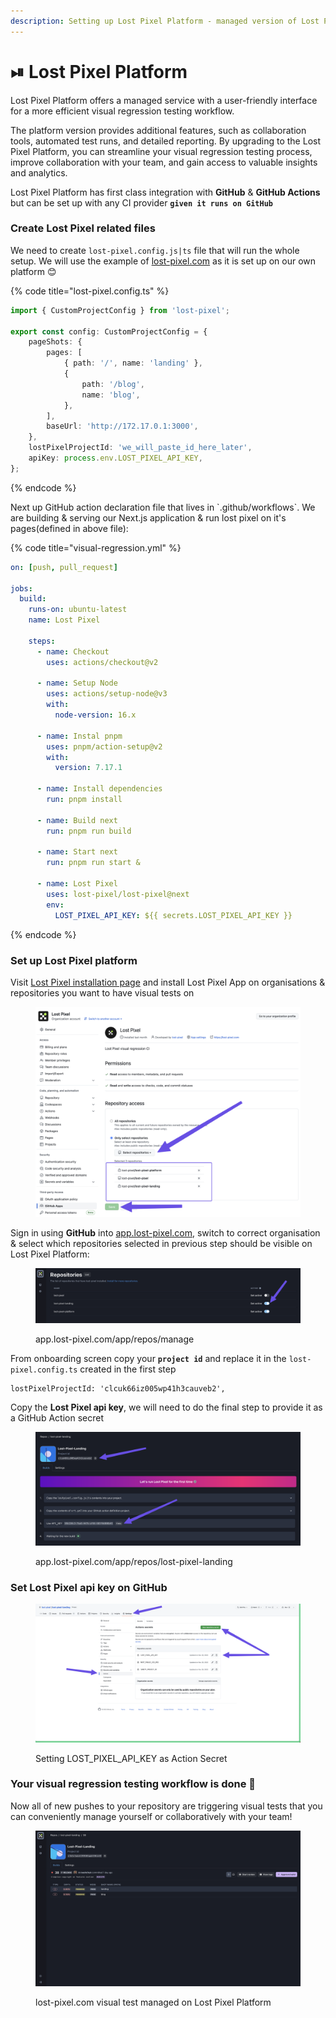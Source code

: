 ```yaml
---
description: Setting up Lost Pixel Platform - managed version of Lost Pixel
---
```


# ⏯ Lost Pixel Platform

Lost Pixel Platform offers a managed service with a user-friendly interface for a more efficient visual regression testing workflow.

The platform version provides additional features, such as collaboration tools, automated test runs, and detailed reporting. By upgrading to the Lost Pixel Platform, you can streamline your visual regression testing process, improve collaboration with your team, and gain access to valuable insights and analytics.

Lost Pixel Platform has first class integration with **GitHub** & **GitHub Actions** but can be set up with any CI provider **`given it runs on GitHub`**

### Create Lost Pixel related files

We need to create `lost-pixel.config.js|ts` file that will run the whole setup. We will use the example of [lost-pixel.com](https://www.lost-pixel.com) as it is set up on our own platform 😊

{% code title="lost-pixel.config.ts" %}
```typescript
import { CustomProjectConfig } from 'lost-pixel';

export const config: CustomProjectConfig = {
	pageShots: {
		pages: [
			{ path: '/', name: 'landing' },
			{
				path: '/blog',
				name: 'blog',
			},
		],
		baseUrl: 'http://172.17.0.1:3000',
	},
	lostPixelProjectId: 'we_will_paste_id_here_later',
	apiKey: process.env.LOST_PIXEL_API_KEY,
};
```
{% endcode %}

Next up GitHub action declaration file that lives in \`.github/workflows\`. We are building & serving our Next.js application & run lost pixel on it's pages(defined in above file):

{% code title="visual-regression.yml" %}
```yaml
on: [push, pull_request]

jobs:
  build:
    runs-on: ubuntu-latest
    name: Lost Pixel

    steps:
      - name: Checkout
        uses: actions/checkout@v2

      - name: Setup Node
        uses: actions/setup-node@v3
        with:
          node-version: 16.x

      - name: Instal pnpm
        uses: pnpm/action-setup@v2
        with:
          version: 7.17.1

      - name: Install dependencies
        run: pnpm install

      - name: Build next
        run: pnpm run build

      - name: Start next
        run: pnpm run start &

      - name: Lost Pixel
        uses: lost-pixel/lost-pixel@next
        env:
          LOST_PIXEL_API_KEY: ${{ secrets.LOST_PIXEL_API_KEY }}
```
{% endcode %}

### Set up Lost Pixel platform

Visit [Lost Pixel installation page](https://github.com/apps/lost-pixel/installations/new) and install Lost Pixel App on organisations & repositories you want to have visual tests on

<figure><img src="../.gitbook/assets/SCR-20230114-p4f (3).png" alt=""><figcaption></figcaption></figure>

Sign in using **GitHub** into [app.lost-pixel.com](https://app.lost-pixel.com), switch to correct organisation & select which repositories selected in previous step should be visible on Lost Pixel Platform:

<figure><img src="../.gitbook/assets/SCR-20230114-pbf.png" alt=""><figcaption><p>app.lost-pixel.com/app/repos/manage</p></figcaption></figure>

From onboarding screen copy your **`project id`** and replace it in the `lost-pixel.config.ts` created in the first step

```
lostPixelProjectId: 'clcuk66iz005wp41h3cauveb2',
```

Copy the **Lost Pixel api key**, we will need to do the final step to provide it as a GitHub Action secret&#x20;

<figure><img src="../.gitbook/assets/SCR-20230114-phf.png" alt=""><figcaption><p>app.lost-pixel.com/app/repos/lost-pixel-landing </p></figcaption></figure>

### Set Lost Pixel api key on GitHub

<figure><img src="../.gitbook/assets/SCR-20230114-oyx.png" alt=""><figcaption><p>Setting LOST_PIXEL_API_KEY as Action Secret</p></figcaption></figure>

### Your visual regression testing workflow is done 🎊

Now all of new pushes to your repository are triggering visual tests that you can conveniently manage yourself or collaboratively with your team!

<figure><img src="../.gitbook/assets/image (2) (1).png" alt=""><figcaption><p>lost-pixel.com visual test managed on Lost Pixel Platform</p></figcaption></figure>
